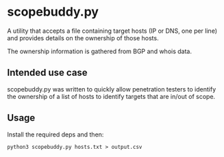 # scopebuddy.py
A utility that accepts a file containing target hosts (IP or DNS, one per line) and provides details on the ownership of those hosts.

The ownership information is gathered from BGP and whois data.

## Intended use case
scopebuddy.py was written to quickly allow penetration testers to identify the ownership of a list of hosts to identify targets that are in/out of scope.

## Usage
Install the required deps and then:

```python3 scopebuddy.py hosts.txt > output.csv```